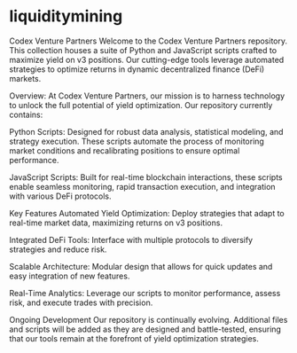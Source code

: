 # liquiditymining
Codex Venture Partners
Welcome to the Codex Venture Partners repository. This collection houses a suite of Python and JavaScript scripts crafted to maximize yield on v3 positions. Our cutting-edge tools leverage automated strategies to optimize returns in dynamic decentralized finance (DeFi) markets.

Overview: 
At Codex Venture Partners, our mission is to harness technology to unlock the full potential of yield optimization. Our repository currently contains:

Python Scripts:
Designed for robust data analysis, statistical modeling, and strategy execution. These scripts automate the process of monitoring market conditions and recalibrating positions to ensure optimal performance.

JavaScript Scripts:
Built for real-time blockchain interactions, these scripts enable seamless monitoring, rapid transaction execution, and integration with various DeFi protocols.

Key Features
Automated Yield Optimization:
Deploy strategies that adapt to real-time market data, maximizing returns on v3 positions.

Integrated DeFi Tools:
Interface with multiple protocols to diversify strategies and reduce risk.

Scalable Architecture:
Modular design that allows for quick updates and easy integration of new features.

Real-Time Analytics:
Leverage our scripts to monitor performance, assess risk, and execute trades with precision.

Ongoing Development
Our repository is continually evolving. Additional files and scripts will be added as they are designed and battle-tested, ensuring that our tools remain at the forefront of yield optimization strategies.
